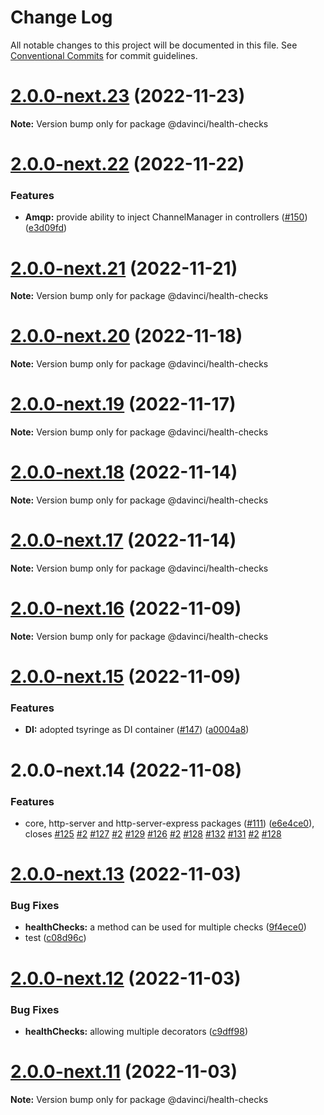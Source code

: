 # Change Log

All notable changes to this project will be documented in this file.
See [Conventional Commits](https://conventionalcommits.org) for commit guidelines.

# [2.0.0-next.23](https://github.com/HPInc/davinci/compare/@davinci/health-checks@2.0.0-next.22...@davinci/health-checks@2.0.0-next.23) (2022-11-23)

**Note:** Version bump only for package @davinci/health-checks





# [2.0.0-next.22](https://github.com/HPInc/davinci/compare/@davinci/health-checks@2.0.0-next.21...@davinci/health-checks@2.0.0-next.22) (2022-11-22)


### Features

* **Amqp:** provide ability to inject ChannelManager in controllers ([#150](https://github.com/HPInc/davinci/issues/150)) ([e3d09fd](https://github.com/HPInc/davinci/commit/e3d09fd52291aa73efcaaaa29f7fcf8113ef8289))





# [2.0.0-next.21](https://github.com/HPInc/davinci/compare/@davinci/health-checks@2.0.0-next.20...@davinci/health-checks@2.0.0-next.21) (2022-11-21)

**Note:** Version bump only for package @davinci/health-checks





# [2.0.0-next.20](https://github.com/HPInc/davinci/compare/@davinci/health-checks@2.0.0-next.19...@davinci/health-checks@2.0.0-next.20) (2022-11-18)

**Note:** Version bump only for package @davinci/health-checks





# [2.0.0-next.19](https://github.com/HPInc/davinci/compare/@davinci/health-checks@2.0.0-next.18...@davinci/health-checks@2.0.0-next.19) (2022-11-17)

**Note:** Version bump only for package @davinci/health-checks





# [2.0.0-next.18](https://github.com/HPInc/davinci/compare/@davinci/health-checks@2.0.0-next.17...@davinci/health-checks@2.0.0-next.18) (2022-11-14)

**Note:** Version bump only for package @davinci/health-checks





# [2.0.0-next.17](https://github.com/HPInc/davinci/compare/@davinci/health-checks@2.0.0-next.16...@davinci/health-checks@2.0.0-next.17) (2022-11-14)

**Note:** Version bump only for package @davinci/health-checks





# [2.0.0-next.16](https://github.com/HPInc/davinci/compare/@davinci/health-checks@2.0.0-next.15...@davinci/health-checks@2.0.0-next.16) (2022-11-09)

**Note:** Version bump only for package @davinci/health-checks





# [2.0.0-next.15](https://github.com/HPInc/davinci/compare/@davinci/health-checks@2.0.0-next.14...@davinci/health-checks@2.0.0-next.15) (2022-11-09)


### Features

* **DI:** adopted tsyringe as DI container ([#147](https://github.com/HPInc/davinci/issues/147)) ([a0004a8](https://github.com/HPInc/davinci/commit/a0004a87bf060861b632f87e70c453bf86135225))





# 2.0.0-next.14 (2022-11-08)


### Features

* core, http-server and http-server-express packages ([#111](https://github.com/HPInc/davinci/issues/111)) ([e6e4ce0](https://github.com/HPInc/davinci/commit/e6e4ce0dcc81a3b44976cde471353f77ad872e65)), closes [#125](https://github.com/HPInc/davinci/issues/125) [#2](https://github.com/HPInc/davinci/issues/2) [#127](https://github.com/HPInc/davinci/issues/127) [#2](https://github.com/HPInc/davinci/issues/2) [#129](https://github.com/HPInc/davinci/issues/129) [#126](https://github.com/HPInc/davinci/issues/126) [#2](https://github.com/HPInc/davinci/issues/2) [#128](https://github.com/HPInc/davinci/issues/128) [#132](https://github.com/HPInc/davinci/issues/132) [#131](https://github.com/HPInc/davinci/issues/131) [#2](https://github.com/HPInc/davinci/issues/2) [#128](https://github.com/HPInc/davinci/issues/128)





# [2.0.0-next.13](https://github.com/HPInc/davinci/compare/@davinci/health-checks@2.0.0-next.12...@davinci/health-checks@2.0.0-next.13) (2022-11-03)


### Bug Fixes

* **healthChecks:** a method can be used for multiple checks ([9f4ece0](https://github.com/HPInc/davinci/commit/9f4ece04e7c92d57c65dc0757d7675ff0804c07b))
* test ([c08d96c](https://github.com/HPInc/davinci/commit/c08d96ca0b5020eed4be8fc87573368361a9a812))





# [2.0.0-next.12](https://github.com/HPInc/davinci/compare/@davinci/health-checks@2.0.0-next.11...@davinci/health-checks@2.0.0-next.12) (2022-11-03)


### Bug Fixes

* **healthChecks:** allowing multiple decorators ([c9dff98](https://github.com/HPInc/davinci/commit/c9dff98ffc2bb2bb694f8ae1f0a18ca2f82647cd))





# [2.0.0-next.11](https://github.com/HPInc/davinci/compare/@davinci/health-checks@2.0.0-next.10...@davinci/health-checks@2.0.0-next.11) (2022-11-03)

**Note:** Version bump only for package @davinci/health-checks
